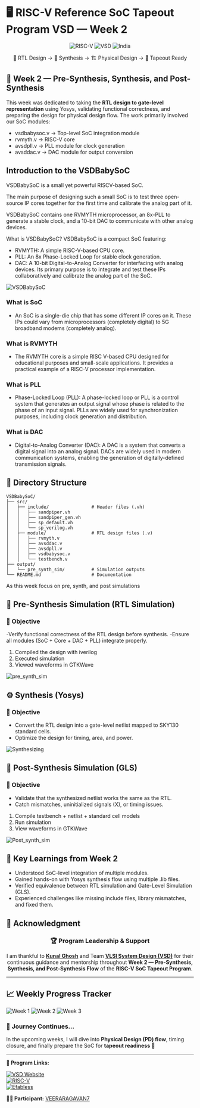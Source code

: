 # 🖥️ RISC-V Reference SoC Tapeout Program VSD — Week 2

<div align="center">

![RISC-V](https://img.shields.io/badge/RISC--V-SoC%20Tapeout-blue?style=for-the-badge&logo=riscv)
![VSD](https://img.shields.io/badge/VSD-Program-orange?style=for-the-badge)
![India](https://img.shields.io/badge/Made%20in-India-saffron?style=for-the-badge)

</div>

<div align="center">

📝 RTL Design → 🔄 Synthesis → 🏗️ Physical Design → 🎯 Tapeout Ready

</div>

## 📅 Week 2 — Pre-Synthesis, Synthesis, and Post-Synthesis

This week was dedicated to taking the **RTL design to gate-level representation** using Yosys, validating functional correctness, and preparing the design for physical design flow. The work primarily involved our SoC modules:

- vsdbabysoc.v → Top-level SoC integration module
- rvmyth.v → RISC-V core
- avsdpll.v → PLL module for clock generation
- avsddac.v → DAC module for output conversion


## Introduction to the VSDBabySoC
VSDBabySoC is a small yet powerful RISCV-based SoC.

The main purpose of designing such a small SoC is to test three open-source IP cores together for the first time and calibrate the analog part of it.

VSDBabySoC contains one RVMYTH microprocessor, an 8x-PLL to generate a stable clock, and a 10-bit DAC to communicate with other analog devices.

What is VSDBabySoC?
VSDBabySoC is a compact SoC featuring:

- RVMYTH: A simple RISC-V-based CPU core.
- PLL: An 8x Phase-Locked Loop for stable clock generation.
- DAC: A 10-bit Digital-to-Analog Converter for interfacing with analog devices.
Its primary purpose is to integrate and test these IPs collaboratively and calibrate the analog part of the SoC.

![VSDBabySoC](Screenshots/BabySoC_block.png)

### What is SoC
- An SoC is a single-die chip that has some different IP cores on it. These IPs could vary from microprocessors (completely digital) to 5G broadband modems (completely analog).

### What is RVMYTH
- The RVMYTH core is a simple RISC V-based CPU designed for educational purposes and small-scale applications. It provides a practical example of a RISC-V processor implementation.

### What is PLL
- Phase-Locked Loop (PLL): A phase-locked loop or PLL is a control system that generates an output signal whose phase is related to the phase of an input signal. PLLs are widely used for synchronization purposes, including clock generation and distribution.

### What is DAC
- Digital-to-Analog Converter (DAC): A DAC is a system that converts a digital signal into an analog signal. DACs are widely used in modern communication systems, enabling the generation of digitally-defined transmission signals.


## 📂 Directory Structure

```
VSDBabySoC/
├── src/
│   ├── include/                # Header files (.vh)
│   │   ├── sandpiper.vh
│   │   ├── sandpiper_gen.vh
│   │   ├── sp_default.vh
│   │   └── sp_verilog.vh
│   ├── module/                 # RTL design files (.v)
│   │   ├── rvmyth.v
│   │   ├── avsddac.v
│   │   ├── avsdpll.v
│   │   ├── vsdbabysoc.v
│   │   └── testbench.v
├── output/
│   └── pre_synth_sim/          # Simulation outputs
└── README.md                   # Documentation

```

As this week focus on pre, synth, and post simulations

## 🔄 Pre-Synthesis Simulation (RTL Simulation)

### 📌 Objective

-Verify functional correctness of the RTL design before synthesis.
-Ensure all modules (SoC + Core + DAC + PLL) integrate properly.

1. Compiled the design with iverilog
2. Executed simulation
3. Viewed waveforms in GTKWave

![pre_synth_sim](Screenshots/pre_synth_wf.png)


## ⚙️ Synthesis (Yosys)

### 📌 Objective

- Convert the RTL design into a gate-level netlist mapped to SKY130 standard cells.
- Optimize the design for timing, area, and power.

![Synthesizing](Screenshots/synth.png)


## 🧪 Post-Synthesis Simulation (GLS)
### 📌 Objective

- Validate that the synthesized netlist works the same as the RTL.
- Catch mismatches, uninitialized signals (X), or timing issues.

1. Compile testbench + netlist + standard cell models
2. Run simulation
3. View waveforms in GTKWave

![Post_synth_sim](Screenshots/post_synth_wf.png)



## 🌟 Key Learnings from Week 2

- Understood SoC-level integration of multiple modules.
- Gained hands-on with Yosys synthesis flow using multiple .lib files.
- Verified equivalence between RTL simulation and Gate-Level Simulation (GLS).
- Experienced challenges like missing include files, library mismatches, and fixed them.


## 🙏 **Acknowledgment**

<div align="center">

### 🏆 **Program Leadership & Support**

I am thankful to [**Kunal Ghosh**](https://github.com/kunalg123) and Team **[VLSI System Design (VSD)](https://vsdiat.vlsisystemdesign.com/)** for their continuous guidance and mentorship throughout **Week 2 — Pre-Synthesis, Synthesis, and Post-Synthesis Flow** of the **RISC-V SoC Tapeout Program**.

</div>

---

## 📈 **Weekly Progress Tracker**

![Week 1](https://img.shields.io/badge/Week%201-RTL%20Foundations-success?style=flat-square)
![Week 2](https://img.shields.io/badge/Week%202-SoC_Design%20Flow-success?style=flat-square)
![Week 3](https://img.shields.io/badge/Week%203-Upcoming-lightgrey?style=flat-square)

### 🚀 **Journey Continues...**

In the upcoming weeks, I will dive into **Physical Design (PD) flow**, timing closure, and finally prepare the SoC for **tapeout readiness** 🚀

---

**🔗 Program Links:**

[![VSD Website](https://img.shields.io/badge/VSD-Official%20Website-blue?style=flat-square)](https://vsdiat.vlsisystemdesign.com/)  
[![RISC-V](https://img.shields.io/badge/RISC--V-International-green?style=flat-square)](https://riscv.org/)  
[![Efabless](https://img.shields.io/badge/Efabless-Platform-orange?style=flat-square)](https://efabless.com/)

**👨‍💻 Participant:** [VEERARAGAVAN7](https://github.com/VEERARAGAVAN7)
